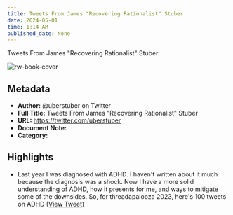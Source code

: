 ```yaml
---
title: Tweets From James "Recovering Rationalist" Stuber
date: 2024-05-01
time: 1:14 AM
published_date: None
---
```

Tweets From James "Recovering Rationalist" Stuber

![rw-book-cover](https://pbs.twimg.com/profile_images/1732120598082654208/G8L9UW1J.jpg)

## Metadata
- **Author:** @uberstuber on Twitter
- **Full Title:** Tweets From James "Recovering Rationalist" Stuber
- **URL:** https://twitter.com/uberstuber
- **Document Note:** 
- **Category:**

## Highlights
- Last year I was diagnosed with ADHD. I haven't written about it much because the diagnosis was a shock.
  Now I have a more solid understanding of ADHD, how it presents for me, and ways to mitigate some of the downsides. 
  So, for threadapalooza 2023, here's 100 tweets on ADHD ([View Tweet](https://twitter.com/uberstuber/status/1736489420466110843))
